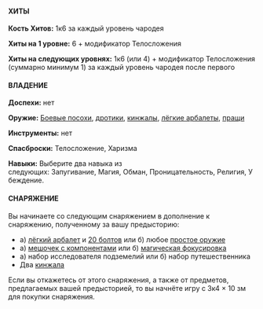 #### ХИТЫ

**Кость Хитов:** 1к6 за каждый уровень чародея

**Хиты на 1 уровне:** 6 + модификатор Телосложения

**Хиты на следующих уровнях:** 1к6 (или 4) + модификатор Телосложения (суммарно минимум 1) за каждый уровень чародея после первого

  

#### ВЛАДЕНИЕ

**Доспехи:** нет

**Оружие:** [Боевые посохи](https://dnd.su/articles/inventory/96-arms/#weapon.quarterstaff), [дротики](https://dnd.su/articles/inventory/96-arms/#weapon.dart), [кинжалы](https://dnd.su/articles/inventory/96-arms/#weapon.dagger), [лёгкие арбалеты](https://dnd.su/articles/inventory/96-arms/#weapon.crossbow-light), [пращи](https://dnd.su/articles/inventory/96-arms/#weapon.sling)

**Инструменты:** нет

**Спасброски:** Телосложение, Харизма

**Навыки:** Выберите два навыка из следующих: Запугивание, Магия, Обман, Проницательность, Религия, Убеждение.

  

#### СНАРЯЖЕНИЕ

Вы начинаете со следующим снаряжением в дополнение к снаряжению, полученному за вашу предысторию:

- а) [лёгкий арбалет](https://dnd.su/articles/inventory/96-arms/#weapon.crossbow-light) и [20 болтов](https://dnd.su/articles/inventory/98-equipment/#equipment.bolt) или б) любое [простое оружие](https://dnd.su/articles/inventory/96-arms/#weapon.simple)
- а) [мешочек с компонентами](https://dnd.su/articles/inventory/98-equipment/) или б) [магическая фокусировка](https://dnd.su/articles/inventory/98-equipment/)
- а) набор исследователя подземелий или б) набор путешественника
- Два [кинжала](https://dnd.su/articles/inventory/96-arms/#weapon.dagger)

Если вы откажетесь от этого снаряжения, а также от предметов, предлагаемых вашей предысторией, то вы начнёте игру с 3к4 × 10 зм для покупки снаряжения.